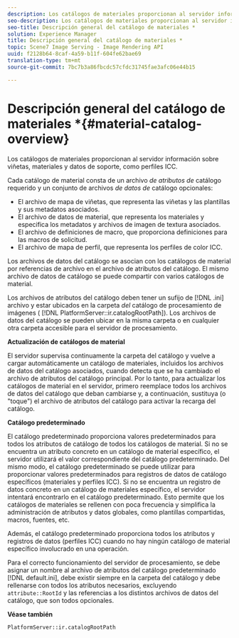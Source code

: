 ```yaml
---
description: Los catálogos de materiales proporcionan al servidor información sobre viñetas, materiales y datos de soporte, como perfiles ICC.
seo-description: Los catálogos de materiales proporcionan al servidor información sobre viñetas, materiales y datos de soporte, como perfiles ICC.
seo-title: Descripción general del catálogo de materiales *
solution: Experience Manager
title: Descripción general del catálogo de materiales *
topic: Scene7 Image Serving - Image Rendering API
uuid: f2128b64-8caf-4a59-b11f-604fe62bae69
translation-type: tm+mt
source-git-commit: 7bc7b3a86fbcdc57cfdc31745fae3afc06e44b15

---
```



# Descripción general del catálogo de materiales *{#material-catalog-overview}

Los catálogos de materiales proporcionan al servidor información sobre viñetas, materiales y datos de soporte, como perfiles ICC.

Cada catálogo de material consta de un archivo *de atributos de* catálogo requerido y un conjunto de archivos *de datos de* catálogo opcionales:

* El archivo de mapa de viñetas, que representa las viñetas y las plantillas y sus metadatos asociados.
* El archivo de datos de material, que representa los materiales y especifica los metadatos y archivos de imagen de textura asociados.
* El archivo de definiciones de macro, que proporciona definiciones para las macros de solicitud.
* El archivo de mapa de perfil, que representa los perfiles de color ICC.

Los archivos de datos del catálogo se asocian con los catálogos de material por referencias de archivo en el archivo de atributos del catálogo. El mismo archivo de datos de catálogo se puede compartir con varios catálogos de material.

Los archivos de atributos del catálogo deben tener un sufijo de [!DNL .ini] archivo y estar ubicados en la carpeta *del* catálogo de procesamiento de imágenes ( [!DNL PlatformServer::ir.catalogRootPath]). Los archivos de datos del catálogo se pueden ubicar en la misma carpeta o en cualquier otra carpeta accesible para el servidor de procesamiento.

**Actualización de catálogos de material**

El servidor supervisa continuamente la carpeta del catálogo y vuelve a cargar automáticamente un catálogo de materiales, incluidos los archivos de datos del catálogo asociados, cuando detecta que se ha cambiado el archivo de atributos del catálogo principal. Por lo tanto, para actualizar los catálogos de material en el servidor, primero reemplace todos los archivos de datos del catálogo que deban cambiarse y, a continuación, sustituya (o &quot;toque&quot;) el archivo de atributos del catálogo para activar la recarga del catálogo.

**Catálogo predeterminado**

El catálogo predeterminado proporciona valores predeterminados para todos los atributos de catálogo de todos los catálogos de material. Si no se encuentra un atributo concreto en un catálogo de material específico, el servidor utilizará el valor correspondiente del catálogo predeterminado. Del mismo modo, el catálogo predeterminado se puede utilizar para proporcionar valores predeterminados para registros de datos de catálogo específicos (materiales y perfiles ICC). Si no se encuentra un registro de datos concreto en un catálogo de materiales específico, el servidor intentará encontrarlo en el catálogo predeterminado. Esto permite que los catálogos de materiales se rellenen con poca frecuencia y simplifica la administración de atributos y datos globales, como plantillas compartidas, macros, fuentes, etc.

Además, el catálogo predeterminado proporciona todos los atributos y registros de datos (perfiles ICC) cuando no hay ningún catálogo de material específico involucrado en una operación.

Para el correcto funcionamiento del servidor de procesamiento, se debe asignar un nombre al archivo de atributos del catálogo predeterminado [!DNL default.ini], debe existir siempre en la carpeta del catálogo y debe rellenarse con todos los atributos necesarios, excluyendo `attribute::RootId` y las referencias a los distintos archivos de datos del catálogo, que son todos opcionales.

**Véase también**

`PlatformServer::ir.catalogRootPath`
